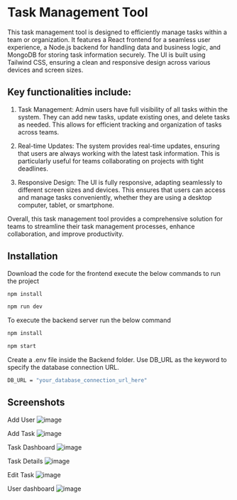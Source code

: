 
# Task Management Tool

This task management tool is designed to efficiently manage tasks within a team or organization. It features a React frontend for a seamless user experience, a Node.js backend for handling data and business logic, and MongoDB for storing task information securely. The UI is built using Tailwind CSS, ensuring a clean and responsive design across various devices and screen sizes.

## Key functionalities include:

1. Task Management: Admin users have full visibility of all tasks within the system. They can add new tasks, update existing ones, and delete tasks as needed. This allows for efficient tracking and organization of tasks across teams.

2. Real-time Updates: The system provides real-time updates, ensuring that users are always working with the latest task information. This is particularly useful for teams collaborating on projects with tight deadlines.

3. Responsive Design: The UI is fully responsive, adapting seamlessly to different screen sizes and devices. This ensures that users can access and manage tasks conveniently, whether they are using a desktop computer, tablet, or smartphone.

Overall, this task management tool provides a comprehensive solution for teams to streamline their task management processes, enhance collaboration, and improve productivity.



## Installation

Download the code for the frontend execute the below commands to run the project
```bash
npm install

npm run dev
```
To execute the backend server run the below command
```bash
npm install

npm start
```

Create a .env file inside the Backend folder.
Use DB_URL as the keyword to specify the database connection URL.

```bash
DB_URL = "your_database_connection_url_here" 
```




## Screenshots


Add User
![image](https://github.com/rg85rajat/Project-Management-Tool/assets/72291911/34c31d68-9734-4bb3-8711-cbc62ff553c2)

Add Task
![image](https://github.com/rg85rajat/Project-Management-Tool/assets/72291911/e5a259cf-9e6c-45db-a2a0-66fe6cd7a8d1)

Task Dashboard
![image](https://github.com/rg85rajat/Project-Management-Tool/assets/72291911/cbefd06d-7fc7-4330-80d0-2e5ff7c01d79)

Task Details
![image](https://github.com/rg85rajat/Project-Management-Tool/assets/72291911/0f7f4eed-3315-409f-b3df-e961abe60109)

Edit Task
![image](https://github.com/rg85rajat/Project-Management-Tool/assets/72291911/f86ca3c3-ab7f-4a20-96b7-7d784e31a854)

User dashboard
![image](https://github.com/rg85rajat/Project-Management-Tool/assets/72291911/34bcf265-d395-48ea-ac2b-4ad0148cbd7e)





